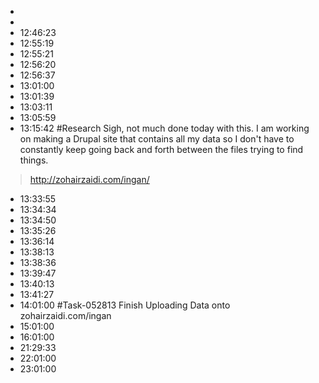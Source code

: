 * 
* 
* 12:46:23
* 12:55:19
* 12:55:21
* 12:56:20
* 12:56:37
* 13:01:00
* 13:01:39
* 13:03:11
* 13:05:59
* 13:15:42
#Research 
Sigh, not much done today with this. I am working on making a Drupal site that contains all my data so I don't have to constantly keep going back and forth between the files trying to find things. 
> http://zohairzaidi.com/ingan/


* 13:33:55
* 13:34:34
* 13:34:50
* 13:35:26
* 13:36:14
* 13:38:13
* 13:38:36
* 13:39:47
* 13:40:13
* 13:41:27
* 14:01:00
#Task-052813 Finish Uploading Data onto zohairzaidi.com/ingan
* 15:01:00
* 16:01:00
* 21:29:33
* 22:01:00
* 23:01:00
